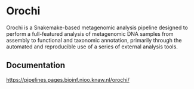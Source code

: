 # Orochi
Orochi is a Snakemake-based metagenomic analysis pipeline designed to perform a full-featured analysis of metagenomic DNA samples from assembly to functional and taxonomic annotation, primarily through the automated and reproducible use of a series of external analysis tools. 

## Documentation
https://pipelines.pages.bioinf.nioo.knaw.nl/orochi/

